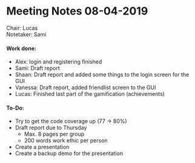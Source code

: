 <h1>Meeting Notes 08-04-2019</h1>

Chair: Lucas<br/>
Notetaker: Sami</br>

#### Work done:
- Alex: login and registering finished
- Sami: Draft report
- Shaan: Draft report and added some things to the login screen for the GUI
- Vanessa: Draft report, added friendlist screen to the GUI
- Lucas: Finished last part of the gamification  (achievements)

#### To-Do:
- Try to get the code coverage up (77 -> 80%)
- Draft report due to Thursday
  - Max. 8 pages per group
  - 200 words work ethic per person
- Create a presentation
- Create a backup demo for the presentation

